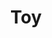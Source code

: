 ---
layout: post
title: Toy
description: 'Toy Projects'
image: null
nav-menu: true
show_tile: false
---